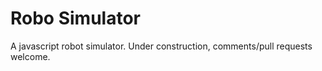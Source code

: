 # Robo Simulator

A javascript robot simulator. Under construction, comments/pull requests welcome.
